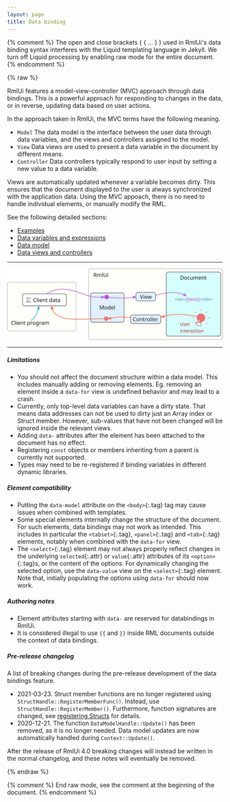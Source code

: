```yaml
---
layout: page
title: Data binding
---
```


{% comment %} 
	The open and close brackets { { ... } } used in RmlUi's data binding syntax interferes with the Liquid templating language in Jekyll. We turn off Liquid processing by enabling raw mode for the entire document.
{% endcomment %}

{% raw %}

RmlUi features a model-view-controller (MVC) approach through data bindings. This is a powerful approach for responding to changes in the data, or in reverse, updating data based on user actions.

In the approach taken in RmlUi, the MVC terms have the following meaning.

- `Model`  The data model is the interface between the user data through data variables, and the views and controllers assigned to the model.
- `View`  Data views are used to present a data variable in the document by different means.
- `Controller` Data controllers typically respond to user input by setting a new value to a data variable.

Views are automatically updated whenever a variable becomes dirty. This ensures that the document displayed to the user is always synchronized with the application data. Using the MVC appoach, there is no need to handle individual elements, or manually modify the RML.

See the following detailed sections:

- [Examples](data_bindings/examples.html)
- [Data variables and expressions](data_bindings/expressions.html)
- [Data model](data_bindings/model.html)
- [Data views and controllers](data_bindings/views_and_controllers.html)

---

![Schematic of the control flow in RmlUi's model-view-controller.](data_bindings/model-view-controller.svg)

---

##### Limitations

- You should not affect the document structure within a data model. This includes manually adding or removing elements. Eg. removing an element inside a `data-for` view is undefined behavior and may lead to a crash.
- Currently, only top-level data variables can have a dirty state. That means data addresses can not be used to dirty just an Array index or Struct member. However, sub-values that have not been changed will be ignored inside the relevant views.
- Adding `data-` attributes after the element has been attached to the document has no effect.
- Registering `const` objects or members inheriting from a parent is currently not supported.
- Types may need to be re-registered if binding variables in different dynamic libraries.

##### Element compatibility

- Putting the `data-model` attribute on the `<body>`{:.tag} tag may cause issues when combined with templates.
- Some special elements internally change the structure of the document. For such elements, data bindings may not work as intended. This includes in particular the `<tabset>`{:.tag}, `<panel>`{:.tag} and `<tab>`{:.tag} elements, notably when combined with the `data-for` view.
- The `<select>`{:.tag} element may not always properly reflect changes in the underlying `selected`{:.attr} or `value`{:.attr} attributes of its `<option>`{:.tag}s, or the content of the options. For dynamically changing the selected option, use the `data-value` view on the `<select>`{:.tag} element. Note that, initially populating the options using `data-for` should now work.

##### Authoring notes

- Element attributes starting with `data-` are reserved for databindings in RmlUi.
- It is considered illegal to use `{{` and `}}` inside RML documents outside the context of data bindings.

##### Pre-release changelog

A list of breaking changes during the pre-release development of the data bindings feature.

- 2021-03-23. Struct member functions are no longer registered using `StructHandle::RegisterMemberFunc()`. Instead, use `StructHandle::RegisterMember()`. Furthermore, function signatures are changed, see [registering Structs](data_bindings/model.html#structs) for details.
- 2020-12-21. The function `DataModelHandle::Update()` has been removed, as it is no longer needed. Data model updates are now automatically handled during `Context::Update()`.

After the release of RmlUi 4.0 breaking changes will instead be written in the normal changelog, and these notes will eventually be removed.

{% endraw %}

{% comment %} End raw mode, see the comment at the beginning of the document. {% endcomment %}
